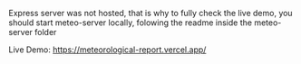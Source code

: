 Express server was not hosted, that is why to fully check the live demo, you should start meteo-server locally, folowing the readme inside the meteo-server folder


Live Demo: https://meteorological-report.vercel.app/
